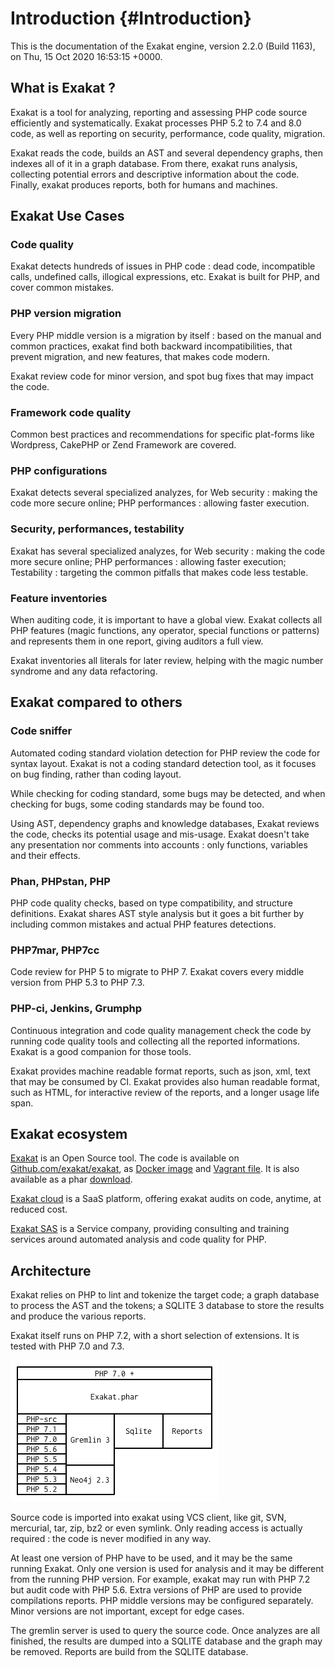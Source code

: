 Introduction {#Introduction}
============

This is the documentation of the Exakat engine, version 2.2.0 (Build
1163), on Thu, 15 Oct 2020 16:53:15 +0000.

What is Exakat ?
----------------

Exakat is a tool for analyzing, reporting and assessing PHP code source
efficiently and systematically. Exakat processes PHP 5.2 to 7.4 and 8.0
code, as well as reporting on security, performance, code quality,
migration.

Exakat reads the code, builds an AST and several dependency graphs, then
indexes all of it in a graph database. From there, exakat runs analysis,
collecting potential errors and descriptive information about the code.
Finally, exakat produces reports, both for humans and machines.

Exakat Use Cases
----------------

### Code quality

Exakat detects hundreds of issues in PHP code : dead code, incompatible
calls, undefined calls, illogical expressions, etc. Exakat is built for
PHP, and cover common mistakes.

### PHP version migration

Every PHP middle version is a migration by itself : based on the manual
and common practices, exakat find both backward incompatibilities, that
prevent migration, and new features, that makes code modern.

Exakat review code for minor version, and spot bug fixes that may impact
the code.

### Framework code quality

Common best practices and recommendations for specific plat-forms like
Wordpress, CakePHP or Zend Framework are covered.

### PHP configurations

Exakat detects several specialized analyzes, for Web security : making
the code more secure online; PHP performances : allowing faster
execution.

### Security, performances, testability

Exakat has several specialized analyzes, for Web security : making the
code more secure online; PHP performances : allowing faster execution;
Testability : targeting the common pitfalls that makes code less
testable.

### Feature inventories

When auditing code, it is important to have a global view. Exakat
collects all PHP features (magic functions, any operator, special
functions or patterns) and represents them in one report, giving
auditors a full view.

Exakat inventories all literals for later review, helping with the magic
number syndrome and any data refactoring.

Exakat compared to others
-------------------------

### Code sniffer

Automated coding standard violation detection for PHP review the code
for syntax layout. Exakat is not a coding standard detection tool, as it
focuses on bug finding, rather than coding layout.

While checking for coding standard, some bugs may be detected, and when
checking for bugs, some coding standards may be found too.

Using AST, dependency graphs and knowledge databases, Exakat reviews the
code, checks its potential usage and mis-usage. Exakat doesn\'t take any
presentation nor comments into accounts : only functions, variables and
their effects.

### Phan, PHPstan, PHP

PHP code quality checks, based on type compatibility, and structure
definitions. Exakat shares AST style analysis but it goes a bit further
by including common mistakes and actual PHP features detections.

### PHP7mar, PHP7cc

Code review for PHP 5 to migrate to PHP 7. Exakat covers every middle
version from PHP 5.3 to PHP 7.3.

### PHP-ci, Jenkins, Grumphp

Continuous integration and code quality management check the code by
running code quality tools and collecting all the reported informations.
Exakat is a good companion for those tools.

Exakat provides machine readable format reports, such as json, xml, text
that may be consumed by CI. Exakat provides also human readable format,
such as HTML, for interactive review of the reports, and a longer usage
life span.

Exakat ecosystem
----------------

[Exakat](http://www.exakat.io/) is an Open Source tool. The code is
available on
[Github.com/exakat/exakat](https://github.com/exakat/exakat), as [Docker
image](https://hub.docker.com/r/exakat/exakat/) and [Vagrant
file](https://github.com/exakat/exakat-vagrant). It is also available as
a phar [download](https://www.exakat.io/download-exakat/).

[Exakat cloud](https://www.exakat.io/exakat-cloud/) is a SaaS platform,
offering exakat audits on code, anytime, at reduced cost.

[Exakat SAS](https://www.exakat.io/get-php-expertise/) is a Service
company, providing consulting and training services around automated
analysis and code quality for PHP.

Architecture
------------

Exakat relies on PHP to lint and tokenize the target code; a graph
database to process the AST and the tokens; a SQLITE 3 database to store
the results and produce the various reports.

Exakat itself runs on PHP 7.2, with a short selection of extensions. It
is tested with PHP 7.0 and 7.3.

![exakat architecture](images/exakat.architecture.png)

Source code is imported into exakat using VCS client, like git, SVN,
mercurial, tar, zip, bz2 or even symlink. Only reading access is
actually required : the code is never modified in any way.

At least one version of PHP have to be used, and it may be the same
running Exakat. Only one version is used for analysis and it may be
different from the running PHP version. For example, exakat may run with
PHP 7.2 but audit code with PHP 5.6. Extra versions of PHP are used to
provide compilations reports. PHP middle versions may be configured
separately. Minor versions are not important, except for edge cases.

The gremlin server is used to query the source code. Once analyzes are
all finished, the results are dumped into a SQLITE database and the
graph may be removed. Reports are build from the SQLITE database.
